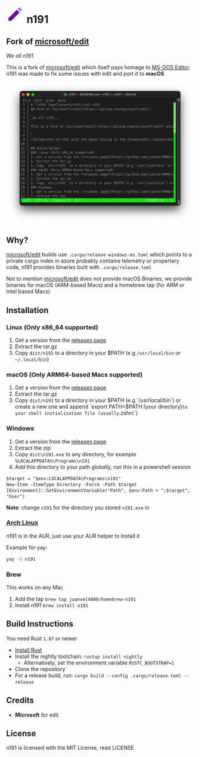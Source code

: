 # ![n191 logo](assets/n191.svg) n191
## Fork of [microsoft/edit](https://github.com/microsoft/edit)

_We all n191._

This is a fork of [microsoft/edit](https://github.com/microsoft/edit) which itself pays homage to [MS-DOS Editor](https://en.wikipedia.org/wiki/MS-DOS_Editor). n191 was made to fix some issues with edit and port it to **macOS**


![Screenshot of n191 with the About dialog in the foreground, on macOS](./assets/n191-macos.png)
## Why?
[microsoft/edit](https://github.com/microsoft/edit) builds use `.cargo/release-windows-ms.toml` which points to a private cargo index in azure probably contains telemetry or propertary code, n191 provides binaries built with `.cargo/release.toml`

Not to mention [microsoft/edit](https://github.com/microsoft/edit) does not provide macOS Binaries, we provide binaries for macOS (ARM-based Macs) and a homebrew tap (for ARM or Intel based Macs)

## Installation
### Linux (Only x86_64 supported)
1. Get a version from the [releases page](https://github.com/juanvel4000/n191/releases)
2. Extract the tar.gz
3. Copy `dist/n191` to a directory in your $PATH (e.g `/usr/local/bin` or `~/.local/bin`)
### macOS (Only ARM64-based Macs supported)
1. Get a version from the [releases page](https://github.com/juanvel4000/n191/releases)
2. Extract the tar.gz
3. Copy `dist/n191` to a directory in your $PATH (e.g `/usr/local/bin`) or create a new one and append `export PATH=$PATH:(your directory)` to your shell initialization file (usually `.zshrc`)
### Windows
1. Get a version from the [releases page](https://github.com/juanvel4000/n191/releases)
2. Extract the zip
3. Copy `dist\n191.exe` to any directory, for example `%LOCALAPPDATA%\Programs\n191`
4. Add this directory to your path globally, run this in a powershell session
```pwsh
$target = "$env:LOCALAPPDATA\Programs\n191"
New-Item -ItemType Directory -Force -Path $target
[Environment]::SetEnvironmentVariable("Path", $env:Path + ";$target", "User")
```
**Note**: change `n191` for the directory you stored `n191.exe` in

### [Arch Linux](https://aur.archlinux.org/packages/n191)
n191 is in the AUR, just use your AUR helper to install it

Example for yay:
```bash
yay -S n191
```
### Brew
This works on any Mac
1. Add the tap
`brew tap juanvel4000/homebrew-n191`
2. Install n191
`brew install n191`
## Build Instructions
You need Rust `1.87` or newer 
* [Install Rust](https://www.rust-lang.org/tools/install)
* Install the nightly toolchain: `rustup install nightly`
  * Alternatively, set the environment variable `RUSTC_BOOTSTRAP=1`
* Clone the repository
* For a release build, run: `cargo build --config .cargo/release.toml --release`

## Credits
- **Microsoft** for edit
## License
n191 is licensed with the MIT License, read LICENSE

